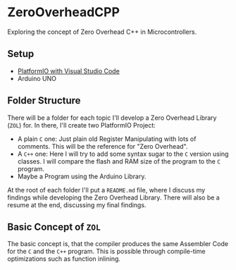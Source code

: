 # ZeroOverheadCPP
Exploring the concept of Zero Overhead C++ in Microcontrollers.

## Setup
 * [PlatformIO with Visual Studio Code](https://platformio.org/install/ide?install=vscode)
 * Arduino UNO

## Folder Structure
There will be a folder for each topic I'll develop a Zero Overhead Library (`ZOL`) for. In there, I'll create two PlatformIO Project:
 * A plain `C` one: Just plain old Register Manipulating with lots of comments. This will be the reference for "Zero Overhead".
 * A `C++` one: Here I will try to add some syntax sugar to the `C` version using classes. I will compare the flash and RAM size of the program to the `C` program.
 * Maybe a Program using the Arduino Library.

At the root of each folder I'll put a `README.md` file, where I discuss my findings while developing the Zero Overhead Library. There will also be a resume at the end, discussing my final findings.

## Basic Concept of `ZOL`
The basic concept is, that the compiler produces the same Assembler Code for the `C` and the `C++` program. This is possible through compile-time optimizations such as function inlining.